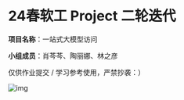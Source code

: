 # 24春软工 Project 二轮迭代

**项目名称**：一站式大模型访问

**小组成员**：肖芩芩、陶丽娜、林之彦



仅供作业提交 / 学习参考使用，严禁抄袭：）

![img](figs/homepage_v2.png)
